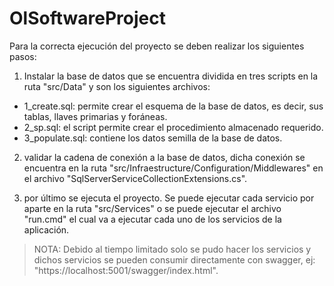 # OlSoftwareProject

Para la correcta ejecución del proyecto se deben realizar los siguientes pasos:

1. Instalar la base de datos que se encuentra dividida en tres scripts en la ruta "src/Data" y son los siguientes archivos:
  - 1_create.sql: permite crear el esquema de la base de datos, es decir, sus tablas, llaves primarias y foráneas.
  - 2_sp.sql: el script permite crear el procedimiento almacenado requerido.
  - 3_populate.sql: contiene los datos semilla de la base de datos.

2. validar la cadena de conexión a la base de datos, dicha conexión se encuentra en la ruta "src/Infraestructure/Configuration/Middlewares" en el archivo "SqlServerServiceCollectionExtensions.cs".

3. por último se ejecuta el proyecto. Se puede ejecutar cada servicio por aparte en la ruta "src/Services" o se puede ejecutar el archivo "run.cmd" el cual va a ejecutar cada uno de los servicios de la aplicación.

> NOTA: Debido al tiempo limitado solo se pudo hacer los servicios y dichos servicios se pueden consumir directamente con swagger, ej: "https://localhost:5001/swagger/index.html".
